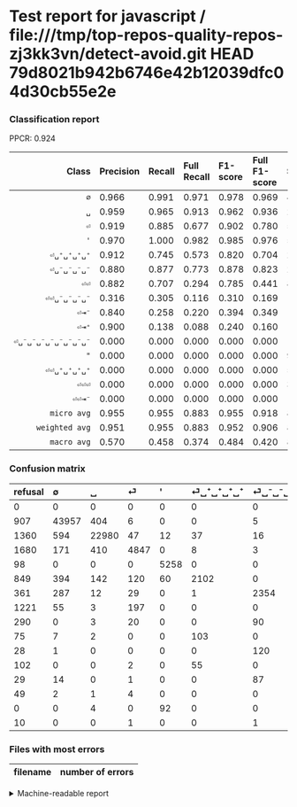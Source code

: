 # Test report for javascript / file:///tmp/top-repos-quality-repos-zj3kk3vn/detect-avoid.git HEAD 79d8021b942b6746e42b12039dfc04d30cb55e2e

### Classification report

PPCR: 0.924

| Class | Precision | Recall | Full Recall | F1-score | Full F1-score | Support | Full Support | PPCR |
|------:|:----------|:-------|:------------|:---------|:---------|:--------|:-------------|:-----|
| `∅` | 0.966| 0.991| 0.971| 0.978| 0.969| 44373| 45280| 0.980 |
| `␣` | 0.959| 0.965| 0.913| 0.962| 0.936| 23804| 25164| 0.946 |
| `⏎` | 0.919| 0.885| 0.677| 0.902| 0.780| 5479| 7159| 0.765 |
| `'` | 0.970| 1.000| 0.982| 0.985| 0.976| 5258| 5356| 0.982 |
| `⏎␣⁺␣⁺␣⁺␣⁺` | 0.912| 0.745| 0.573| 0.820| 0.704| 2820| 3669| 0.769 |
| `⏎␣⁻␣⁻␣⁻␣⁻` | 0.880| 0.877| 0.773| 0.878| 0.823| 2684| 3045| 0.881 |
| `⏎⏎` | 0.882| 0.707| 0.294| 0.785| 0.441| 870| 2091| 0.416 |
| `⏎⏎␣⁻␣⁻␣⁻␣⁻` | 0.316| 0.305| 0.116| 0.310| 0.169| 177| 467| 0.379 |
| `⏎⇥⁻` | 0.840| 0.258| 0.220| 0.394| 0.349| 163| 191| 0.853 |
| `⏎⇥⁺` | 0.900| 0.138| 0.088| 0.240| 0.160| 130| 205| 0.634 |
| `⏎␣⁻␣⁻␣⁻␣⁻␣⁻␣⁻␣⁻␣⁻` | 0.000| 0.000| 0.000| 0.000| 0.000| 102| 131| 0.779 |
| `"` | 0.000| 0.000| 0.000| 0.000| 0.000| 96| 96| 1.000 |
| `⏎⏎␣⁺␣⁺␣⁺␣⁺` | 0.000| 0.000| 0.000| 0.000| 0.000| 57| 159| 0.358 |
| `⏎⏎⏎` | 0.000| 0.000| 0.000| 0.000| 0.000| 36| 85| 0.424 |
| `⏎⏎⇥⁻` | 0.000| 0.000| 0.000| 0.000| 0.000| 10| 20| 0.500 |
| `micro avg` | 0.955| 0.955| 0.883| 0.955| 0.918| 86059| 93118| 0.924 |
| `weighted avg` | 0.951| 0.955| 0.883| 0.952| 0.906| 86059| 93118| 0.924 |
| `macro avg` | 0.570| 0.458| 0.374| 0.484| 0.420| 86059| 93118| 0.924 |

### Confusion matrix

|refusal|  ∅| ␣| ⏎| '| ⏎␣⁺␣⁺␣⁺␣⁺| ⏎␣⁻␣⁻␣⁻␣⁻| ⏎⏎| ⏎⏎␣⁻␣⁻␣⁻␣⁻| ⏎⇥⁺| ⏎⇥⁻| ⏎⏎␣⁺␣⁺␣⁺␣⁺| ⏎␣⁻␣⁻␣⁻␣⁻␣⁻␣⁻␣⁻␣⁻| ⏎⏎⏎| "| ⏎⏎⇥⁻| 
|:---|:---|:---|:---|:---|:---|:---|:---|:---|:---|:---|:---|:---|:---|:---|:---|
|0 |0 |0 |0 |0 |0 |0 |0 |0 |0 |0 |0 |0 |0 |0 |0 |
|907 |43957 |404 |6 |0 |0 |5 |0 |1 |0 |0 |0 |0 |0 |0 |0 |
|1360 |594 |22980 |47 |12 |37 |16 |3 |115 |0 |0 |0 |0 |0 |0 |0 |
|1680 |171 |410 |4847 |0 |8 |3 |39 |1 |0 |0 |0 |0 |0 |0 |0 |
|98 |0 |0 |0 |5258 |0 |0 |0 |0 |0 |0 |0 |0 |0 |0 |0 |
|849 |394 |142 |120 |60 |2102 |0 |0 |0 |2 |0 |0 |0 |0 |0 |0 |
|361 |287 |12 |29 |0 |1 |2354 |1 |0 |0 |0 |0 |0 |0 |0 |0 |
|1221 |55 |3 |197 |0 |0 |0 |615 |0 |0 |0 |0 |0 |0 |0 |0 |
|290 |0 |3 |20 |0 |0 |90 |10 |54 |0 |0 |0 |0 |0 |0 |0 |
|75 |7 |2 |0 |0 |103 |0 |0 |0 |18 |0 |0 |0 |0 |0 |0 |
|28 |1 |0 |0 |0 |0 |120 |0 |0 |0 |42 |0 |0 |0 |0 |0 |
|102 |0 |0 |2 |0 |55 |0 |0 |0 |0 |0 |0 |0 |0 |0 |0 |
|29 |14 |0 |1 |0 |0 |87 |0 |0 |0 |0 |0 |0 |0 |0 |0 |
|49 |2 |1 |4 |0 |0 |0 |29 |0 |0 |0 |0 |0 |0 |0 |0 |
|0 |0 |4 |0 |92 |0 |0 |0 |0 |0 |0 |0 |0 |0 |0 |0 |
|10 |0 |0 |1 |0 |0 |1 |0 |0 |0 |8 |0 |0 |0 |0 |0 |

### Files with most errors

| filename | number of errors|
|:----:|:-----|

<details>
    <summary>Machine-readable report</summary>
```json
{
  "cl_report": {"\"": {"f1-score": 0.0, "precision": 0.0, "recall": 0.0, "support": 96}, "\u0027": {"f1-score": 0.9846441947565544, "precision": 0.9697528587237182, "recall": 1.0, "support": 5258}, "macro avg": {"f1-score": 0.483660711397098, "precision": 0.5695778037680647, "recall": 0.4580806787449803, "support": 86059}, "micro avg": {"f1-score": 0.9554724084639608, "precision": 0.9554724084639608, "recall": 0.9554724084639608, "support": 86059}, "weighted avg": {"f1-score": 0.9521282669146193, "precision": 0.9511846942472529, "recall": 0.9554724084639608, "support": 86059}, "\u2205": {"f1-score": 0.9783985309665573, "precision": 0.9664702519678114, "recall": 0.9906249295742907, "support": 44373}, "\u23ce": {"f1-score": 0.9015158560401747, "precision": 0.9190367842244975, "recall": 0.8846504836649024, "support": 5479}, "\u23ce\u21e5\u207a": {"f1-score": 0.24, "precision": 0.9, "recall": 0.13846153846153847, "support": 130}, "\u23ce\u21e5\u207b": {"f1-score": 0.3943661971830986, "precision": 0.84, "recall": 0.25766871165644173, "support": 163}, "\u23ce\u23ce": {"f1-score": 0.7849393746011486, "precision": 0.8823529411764706, "recall": 0.7068965517241379, "support": 870}, "\u23ce\u23ce\u21e5\u207b": {"f1-score": 0.0, "precision": 0.0, "recall": 0.0, "support": 10}, "\u23ce\u23ce\u23ce": {"f1-score": 0.0, "precision": 0.0, "recall": 0.0, "support": 36}, "\u23ce\u23ce\u2423\u207a\u2423\u207a\u2423\u207a\u2423\u207a": {"f1-score": 0.0, "precision": 0.0, "recall": 0.0, "support": 57}, "\u23ce\u23ce\u2423\u207b\u2423\u207b\u2423\u207b\u2423\u207b": {"f1-score": 0.3103448275862069, "precision": 0.3157894736842105, "recall": 0.3050847457627119, "support": 177}, "\u23ce\u2423\u207a\u2423\u207a\u2423\u207a\u2423\u207a": {"f1-score": 0.8201326570425284, "precision": 0.9115351257588898, "recall": 0.7453900709219858, "support": 2820}, "\u23ce\u2423\u207b\u2423\u207b\u2423\u207b\u2423\u207b": {"f1-score": 0.8783582089552239, "precision": 0.8796711509715994, "recall": 0.8770491803278688, "support": 2684}, "\u23ce\u2423\u207b\u2423\u207b\u2423\u207b\u2423\u207b\u2423\u207b\u2423\u207b\u2423\u207b\u2423\u207b": {"f1-score": 0.0, "precision": 0.0, "recall": 0.0, "support": 102}, "\u2423": {"f1-score": 0.9622108238249764, "precision": 0.9590584700137724, "recall": 0.9653839690808268, "support": 23804}},
  "cl_report_full": {"\"": {"f1-score": 0.0, "precision": 0.0, "recall": 0.0, "support": 96}, "\u0027": {"f1-score": 0.9756912228613843, "precision": 0.9697528587237182, "recall": 0.9817027632561613, "support": 5356}, "macro avg": {"f1-score": 0.420341248270496, "precision": 0.5695778037680647, "recall": 0.37374480273262356, "support": 93118}, "micro avg": {"f1-score": 0.9178298553943866, "precision": 0.9554724084639608, "recall": 0.8830408728709809, "support": 93118}, "weighted avg": {"f1-score": 0.9063537029741349, "precision": 0.9453525173805806, "recall": 0.8830408728709809, "support": 93118}, "\u2205": {"f1-score": 0.9686212291487627, "precision": 0.9664702519678114, "recall": 0.9707818021201413, "support": 45280}, "\u23ce": {"f1-score": 0.7796991876457814, "precision": 0.9190367842244975, "recall": 0.6770498672999022, "support": 7159}, "\u23ce\u21e5\u207a": {"f1-score": 0.16, "precision": 0.9, "recall": 0.08780487804878048, "support": 205}, "\u23ce\u21e5\u207b": {"f1-score": 0.3485477178423237, "precision": 0.84, "recall": 0.2198952879581152, "support": 191}, "\u23ce\u23ce": {"f1-score": 0.4411764705882352, "precision": 0.8823529411764706, "recall": 0.29411764705882354, "support": 2091}, "\u23ce\u23ce\u21e5\u207b": {"f1-score": 0.0, "precision": 0.0, "recall": 0.0, "support": 20}, "\u23ce\u23ce\u23ce": {"f1-score": 0.0, "precision": 0.0, "recall": 0.0, "support": 85}, "\u23ce\u23ce\u2423\u207a\u2423\u207a\u2423\u207a\u2423\u207a": {"f1-score": 0.0, "precision": 0.0, "recall": 0.0, "support": 159}, "\u23ce\u23ce\u2423\u207b\u2423\u207b\u2423\u207b\u2423\u207b": {"f1-score": 0.16927899686520378, "precision": 0.3157894736842105, "recall": 0.11563169164882227, "support": 467}, "\u23ce\u2423\u207a\u2423\u207a\u2423\u207a\u2423\u207a": {"f1-score": 0.7035983263598327, "precision": 0.9115351257588898, "recall": 0.5729081493594985, "support": 3669}, "\u23ce\u2423\u207b\u2423\u207b\u2423\u207b\u2423\u207b": {"f1-score": 0.8229330536619471, "precision": 0.8796711509715994, "recall": 0.7730706075533662, "support": 3045}, "\u23ce\u2423\u207b\u2423\u207b\u2423\u207b\u2423\u207b\u2423\u207b\u2423\u207b\u2423\u207b\u2423\u207b": {"f1-score": 0.0, "precision": 0.0, "recall": 0.0, "support": 131}, "\u2423": {"f1-score": 0.9355725190839694, "precision": 0.9590584700137724, "recall": 0.9132093466857415, "support": 25164}},
  "ppcr": 0.9241929594707791
}
```
</details>
